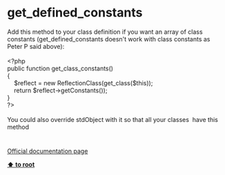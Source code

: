 # get_defined_constants




<div class="phpcode"><span class="html">
Add this method to your class definition if you want an array of class constants (get_defined_constants doesn&apos;t work with class constants as Peter P said above):<br><br><span class="default">&lt;?php<br></span><span class="keyword">public function </span><span class="default">get_class_constants</span><span class="keyword">()<br>{<br>&#xA0; &#xA0; </span><span class="default">$reflect </span><span class="keyword">= new </span><span class="default">ReflectionClass</span><span class="keyword">(</span><span class="default">get_class</span><span class="keyword">(</span><span class="default">$this</span><span class="keyword">));<br>&#xA0; &#xA0; return </span><span class="default">$reflect</span><span class="keyword">-&gt;</span><span class="default">getConstants</span><span class="keyword">());<br>}<br></span><span class="default">?&gt;<br></span><br>You could also override stdObject with it so that all your classes&#xA0; have this method</span>
</div>
  

#

[Official documentation page](https://www.php.net/manual/en/function.get-defined-constants.php)

**[⬆ to root](/)**